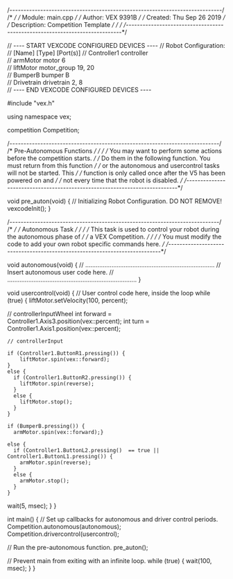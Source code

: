 /*----------------------------------------------------------------------------*/
/*                                                                            */
/*    Module:       main.cpp                                                  */
/*    Author:       VEX 9391B                                                 */
/*    Created:      Thu Sep 26 2019                                           */
/*    Description:  Competition Template                                      */
/*                                                                            */
/*----------------------------------------------------------------------------*/

// ---- START VEXCODE CONFIGURED DEVICES ----
// Robot Configuration:
// [Name]               [Type]        [Port(s)]
// Controller1          controller                    
// armMotor             motor         6               
// liftMotor            motor_group   19, 20          
// BumperB              bumper        B               
// Drivetrain           drivetrain    2, 8            
// ---- END VEXCODE CONFIGURED DEVICES ----

#include "vex.h"

using namespace vex;

competition Competition;

/*---------------------------------------------------------------------------*/
/*                          Pre-Autonomous Functions                         */
/*                                                                           */
/*  You may want to perform some actions before the competition starts.      */
/*  Do them in the following function.  You must return from this function   */
/*  or the autonomous and usercontrol tasks will not be started.  This       */
/*  function is only called once after the V5 has been powered on and        */
/*  not every time that the robot is disabled.                               */
/*---------------------------------------------------------------------------*/

void pre_auton(void) {
  // Initializing Robot Configuration. DO NOT REMOVE!
  vexcodeInit();
}

/*---------------------------------------------------------------------------*/
/*                                                                           */
/*                              Autonomous Task                              */
/*                                                                           */
/*  This task is used to control your robot during the autonomous phase of   */
/*  a VEX Competition.                                                       */
/*                                                                           */
/*  You must modify the code to add your own robot specific commands here.   */
/*---------------------------------------------------------------------------*/

void autonomous(void) {
  // ..........................................................................
  // Insert autonomous user code here.
  // ..........................................................................
}

void usercontrol(void) {
 // User control code here, inside the loop
  while (true) {
  liftMotor.setVelocity(100, percent);

    
// controllerInputWheel
int forward = Controller1.Axis3.position(vex::percent);
int turn = Controller1.Axis1.position(vex::percent);

    // controllerInput

    if (Controller1.ButtonR1.pressing()) {
        liftMotor.spin(vex::forward);
    }
    else {
      if (Controller1.ButtonR2.pressing()) {
        liftMotor.spin(reverse);
      }
      else {
        liftMotor.stop();
      }
    }

    if (BumperB.pressing()) {
      armMotor.spin(vex::forward);}
      
    else {
      if (Controller1.ButtonL2.pressing()  == true || Controller1.ButtonL1.pressing()) {
        armMotor.spin(reverse);
      }
      else {
        armMotor.stop();
      }
    }
  wait(5, msec);
  }
}

int main() {
  // Set up callbacks for autonomous and driver control periods.
  Competition.autonomous(autonomous);
  Competition.drivercontrol(usercontrol); 


  // Run the pre-autonomous function.
  pre_auton();

  // Prevent main from exiting with an infinite loop.
  while (true) {
    wait(100, msec);
  }
}
